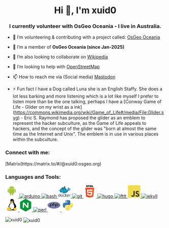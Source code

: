 <h1 align="center">Hi 👋, I'm xuid0</h1>
<h3 align="center">I currently volunteer with OsGeo Oceania - I live in Australia.</h3>

- 🔭 I’m volunteering & contributing with a project called: [OsGeo Oceania](https://osgeo-oceania.org)

- 🌱 I’m a member of **OsGeo Oceania (since Jan-2025)**

- 👯 I’m also looking to collaborate on [Wikipedia](https://en.wikipedia.org/wiki/User%3AXuid0)

- 🤝 I’m looking to help with [OpenStreetMap](https://www.openstreetmap.org/user/Xuid0%20(Josh%20G))

- 📫 How to reach me via (Social media) [Mastodon](https://hardened.computer/@xuid0)

- ⚡ Fun fact I have a Dog called Luna she is an English Staffy. She does a lot less barking and more listening which is a lot like myself I prefer to listen more than be the one talking, perhaps I have a [Conway Game of Life - Glider on my wrist as a ink] (https://commons.wikimedia.org/wiki/Game_of_Life#/media/File:Glider.svg) - Eric S. Raymond has proposed the glider as an emblem to represent the hacker subculture, as the Game of Life appeals to hackers, and the concept of the glider was "born at almost the same time as the Internet and Unix". The emblem is in use in various places within the subculture.

<h3 align="left">Connect with me:</h3>
[Matrix(https://matrix.to/#/@xuid0:osgeo.org)
<p align="left">
</p>

<h3 align="left">Languages and Tools:</h3>
<p align="left"> <a href="https://developer.android.com" target="_blank" rel="noreferrer"> <img src="https://raw.githubusercontent.com/devicons/devicon/master/icons/android/android-original-wordmark.svg" alt="android" width="40" height="40"/> </a> <a href="https://www.arduino.cc/" target="_blank" rel="noreferrer"> <img src="https://cdn.worldvectorlogo.com/logos/arduino-1.svg" alt="arduino" width="40" height="40"/> </a> <a href="https://www.gnu.org/software/bash/" target="_blank" rel="noreferrer"> <img src="https://www.vectorlogo.zone/logos/gnu_bash/gnu_bash-icon.svg" alt="bash" width="40" height="40"/> </a> <a href="https://www.docker.com/" target="_blank" rel="noreferrer"> <img src="https://raw.githubusercontent.com/devicons/devicon/master/icons/docker/docker-original-wordmark.svg" alt="docker" width="40" height="40"/> </a> <a href="https://git-scm.com/" target="_blank" rel="noreferrer"> <img src="https://www.vectorlogo.zone/logos/git-scm/git-scm-icon.svg" alt="git" width="40" height="40"/> </a> <a href="https://www.w3.org/html/" target="_blank" rel="noreferrer"> <img src="https://raw.githubusercontent.com/devicons/devicon/master/icons/html5/html5-original-wordmark.svg" alt="html5" width="40" height="40"/> </a> <a href="https://gohugo.io/" target="_blank" rel="noreferrer"> <img src="https://api.iconify.design/logos-hugo.svg" alt="hugo" width="40" height="40"/> </a> <a href="https://ifttt.com/" target="_blank" rel="noreferrer"> <img src="https://www.vectorlogo.zone/logos/ifttt/ifttt-ar21.svg" alt="ifttt" width="40" height="40"/> </a> <a href="https://developer.mozilla.org/en-US/docs/Web/JavaScript" target="_blank" rel="noreferrer"> <img src="https://raw.githubusercontent.com/devicons/devicon/master/icons/javascript/javascript-original.svg" alt="javascript" width="40" height="40"/> </a> <a href="https://jekyllrb.com/" target="_blank" rel="noreferrer"> <img src="https://www.vectorlogo.zone/logos/jekyllrb/jekyllrb-icon.svg" alt="jekyll" width="40" height="40"/> </a> <a href="https://www.linux.org/" target="_blank" rel="noreferrer"> <img src="https://raw.githubusercontent.com/devicons/devicon/master/icons/linux/linux-original.svg" alt="linux" width="40" height="40"/> </a> <a href="https://www.nginx.com" target="_blank" rel="noreferrer"> <img src="https://raw.githubusercontent.com/devicons/devicon/master/icons/nginx/nginx-original.svg" alt="nginx" width="40" height="40"/> </a> <a href="https://www.perl.org/" target="_blank" rel="noreferrer"> <img src="https://api.iconify.design/logos-perl.svg" alt="perl" width="40" height="40"/> </a> <a href="https://www.php.net" target="_blank" rel="noreferrer"> <img src="https://raw.githubusercontent.com/devicons/devicon/master/icons/php/php-original.svg" alt="php" width="40" height="40"/> </a> <a href="https://www.python.org" target="_blank" rel="noreferrer"> <img src="https://raw.githubusercontent.com/devicons/devicon/master/icons/python/python-original.svg" alt="python" width="40" height="40"/> </a> </p>

<p><img align="left" src="https://github-readme-stats.vercel.app/api/top-langs?username=xuid0&show_icons=true&locale=en&layout=compact" alt="xuid0" /></p>

<p>&nbsp;<img align="center" src="https://github-readme-stats.vercel.app/api?username=xuid0&show_icons=true&locale=en" alt="xuid0" /></p>
